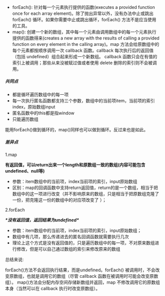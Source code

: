 - forEach(): 针对每一个元素执行提供的函数(executes a provided function once for each array element)。除了抛出异常以外，没有办法中止或跳出 forEach() 循环。如果你需要中止或跳出循环，forEach() 方法不是应当使用的工具。
- map(): 创建一个新的数组，其中每一个元素由调用数组中的每一个元素执行提供的函数得来(creates a new array with the results of calling a provided function on every element in the calling array)。map 方法会给原数组中的每个元素都按顺序调用一次 callback 函数。callback 每次执行后的返回值（包括 undefined）组合起来形成一个新数组。 callback 函数只会在有值的索引上被调用；那些从来没被赋过值或者使用 delete 删除的索引则不会被调用。

##### 共同点

- 都是循环遍历数组中的每一项
- 每一次执行匿名函数都支持三个参数，数组中的当前项item，当前项的索引index，原始数组input
- 匿名函数中的this都是指window
- 只能遍历数组

能用forEach()做到循环的，map()同样也可以做到循环。反过来也是如此。

##### 差异点

1.map

**有返回值，可以return出来一个length和原数组一致的数组(内容可能包含undefined、null等)**

- 参数：item数组中的当前项，index当前项的索引，input原始数组
- 区别：map的回调函数中支持return返回值，return的是一个数组，相当于把数组中的这一项进行改变（并不影响原来的数组，只是相当于把原数组克隆了一份，把克隆这一份的数组中的对应项改变了 ）；

2.forEach

***\*没有返回值，返回结果为undefined\****

- 参数：item数组中的当前项，index当前项的索引，input原始数组；
- 数组中有几项，那么传递进去的匿名回调函数就需要执行几次
- 理论上这个方式是没有返回值的，只是遍历数组中的每一项，不对原来数组进行修改，但是可以自己通过数组的索引来修改原来的数组

总结来说:

forEach()方法不会返回执行结果，而是undefined。forEach() 被调用时，不会改变原数组，也就是调用它的数组（尽管 callback 函数在被调用时可能会改变原数组）。
map()方法会分配内存空间存储新数组并返回，map 不修改调用它的原数组本身（当然可以在 callback 执行时改变原数组）。
